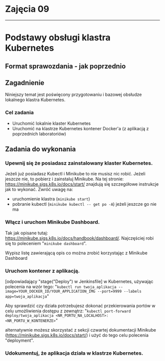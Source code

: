 # Zajęcia 09
---
# Podstawy obsługi klastra Kubernetes

## Format sprawozdania - jak poprzednio


## Zagadnienie
Niniejszy temat jest poświęcony przygotowaniu i bazowej obsłudze lokalnego klastra Kubernetes.

### Cel zadania
* Uruchomić lokalnie klaster Kubernetes
* Uruchomić na klastrze Kubernetes kontener Docker'a (z aplikacją z poprzednich laboratoriów)

## Zadania do wykonania
### Upewnij się że posiadasz zainstalowany klaster Kubernetes. 
Jeżeli już posiadasz Kubectl i Minikube to nie musisz nic robić.
Jeżeli jeszcze nie, to pobierz i zainstaluj Minikube.
Na tej stronie: https://minikube.sigs.k8s.io/docs/start/ znajdują się szczegółowe instrukcje jak to wykonać. 
Zwróć uwagę na:
- uruchomienie klastra (```minikube start```)
- pobranie kubectl (```minikube kubectl -- get po -A```) jeżeli jeszcze go nie ma

### Włącz i uruchom Minikube Dashboard. 
Tak jak opisane tutaj: https://minikube.sigs.k8s.io/docs/handbook/dashboard/.
Najczęściej robi się to poleceniem "```minikube dashboard```".

Wypisz listę zawierającą opis co można zrobić korzystając z Minikube Dashboard

### Uruchom kontener z aplikacją.
[odpowiadający "stage("Deploy") w Jenkinsfile] w Kubernetes, używając polecenia na wzór tego:
"```kubectl run twoja_aplikacja --image=YOUR_DOCKER_ID/YOUR_APPLICATION_IMG --port=9999 --labels app=twoja_aplikacja```"

Aby sprawdzić czy działa potrzebujesz dokonać przekierowania portów w celu umożliwienia dostępu z zewnątrz:
"```kubectl port-forward deploy/twoja_aplikacja <NR_PORTU_NA_LOCALHOST>:<NR_PORTU_W_KONTENERZE>```"

alternatywnie możesz skorzystać z sekcji czwartej dokumentacji Minikube (https://minikube.sigs.k8s.io/docs/start/) i użyć do tego celu polecenia "deployment".

### Udokumentuj, że aplikacja działa w klastrze Kubernetes. 
